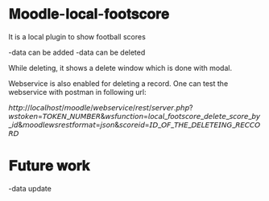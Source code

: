 # 𝐌𝐨𝐨𝐝𝐥𝐞-𝐥𝐨𝐜𝐚𝐥-𝐟𝐨𝐨𝐭𝐬𝐜𝐨𝐫𝐞

It is a local plugin to show football scores

-data can be added
-data can be deleted

While deleting, it shows a delete window which is done with modal.

Webservice is also enabled for deleting a record. One can test the 
webservice with postman in following url:

𝘩𝘵𝘵𝘱://𝘭𝘰𝘤𝘢𝘭𝘩𝘰𝘴𝘵/𝘮𝘰𝘰𝘥𝘭𝘦/𝘸𝘦𝘣𝘴𝘦𝘳𝘷𝘪𝘤𝘦/𝘳𝘦𝘴𝘵/𝘴𝘦𝘳𝘷𝘦𝘳.𝘱𝘩𝘱?𝘸𝘴𝘵𝘰𝘬𝘦𝘯=𝘛𝘖𝘒𝘌𝘕_𝘕𝘜𝘔𝘉𝘌𝘙&𝘸𝘴𝘧𝘶𝘯𝘤𝘵𝘪𝘰𝘯=𝘭𝘰𝘤𝘢𝘭_𝘧𝘰𝘰𝘵𝘴𝘤𝘰𝘳𝘦_𝘥𝘦𝘭𝘦𝘵𝘦_𝘴𝘤𝘰𝘳𝘦_𝘣𝘺_𝘪𝘥&𝘮𝘰𝘰𝘥𝘭𝘦𝘸𝘴𝘳𝘦𝘴𝘵𝘧𝘰𝘳𝘮𝘢𝘵=𝘫𝘴𝘰𝘯&𝘴𝘤𝘰𝘳𝘦𝘪𝘥=𝘐𝘋_𝘖𝘍_𝘛𝘏𝘌_𝘋𝘌𝘓𝘌𝘛𝘌𝘐𝘕𝘎_𝘙𝘌𝘊𝘊𝘖𝘙𝘋

# 𝐅𝐮𝐭𝐮𝐫𝐞 𝐰𝐨𝐫𝐤

-data update
